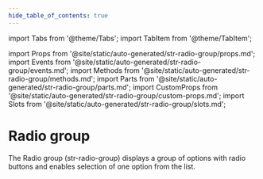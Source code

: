 ```yaml
---
hide_table_of_contents: true
---
```

import Tabs from '@theme/Tabs';
import TabItem from '@theme/TabItem';

import Props from '@site/static/auto-generated/str-radio-group/props.md';
import Events from '@site/static/auto-generated/str-radio-group/events.md';
import Methods from '@site/static/auto-generated/str-radio-group/methods.md';
import Parts from '@site/static/auto-generated/str-radio-group/parts.md';
import CustomProps from '@site/static/auto-generated/str-radio-group/custom-props.md';
import Slots from '@site/static/auto-generated/str-radio-group/slots.md';



# Radio group

The Radio group (str-radio-group) displays a group of options with radio buttons and enables selection of one option from the list.

  
<Props />
<Events />
<Methods />
<Parts />
<CustomProps />
<Slots />
